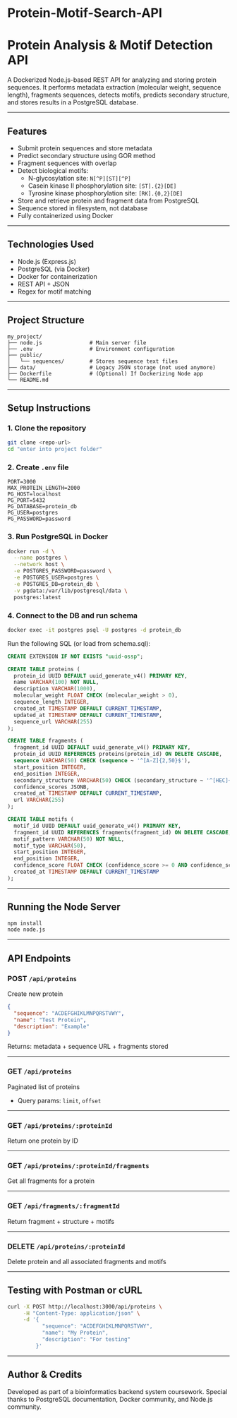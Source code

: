 # Protein-Motif-Search-API
# Protein Analysis & Motif Detection API

A Dockerized Node.js-based REST API for analyzing and storing protein sequences. It performs metadata extraction (molecular weight, sequence length), fragments sequences, detects motifs, predicts secondary structure, and stores results in a PostgreSQL database.

---

## Features

- Submit protein sequences and store metadata
- Predict secondary structure using GOR method
- Fragment sequences with overlap
- Detect biological motifs:
  - N-glycosylation site: `N[^P][ST][^P]`
  - Casein kinase II phosphorylation site: `[ST].{2}[DE]`
  - Tyrosine kinase phosphorylation site: `[RK].{0,2}[DE]`
- Store and retrieve protein and fragment data from PostgreSQL
- Sequence stored in filesystem, not database
- Fully containerized using Docker

---

## Technologies Used

- Node.js (Express.js)
- PostgreSQL (via Docker)
- Docker for containerization
- REST API + JSON
- Regex for motif matching

---

## Project Structure

```
my_project/
├── node.js               # Main server file
├── .env                  # Environment configuration
├── public/
│   └── sequences/        # Stores sequence text files
├── data/                 # Legacy JSON storage (not used anymore)
├── Dockerfile            # (Optional) If Dockerizing Node app
└── README.md
```

---

## Setup Instructions

### 1. Clone the repository
```bash
git clone <repo-url>
cd "enter into project folder"
```

### 2. Create `.env` file
```env
PORT=3000
MAX_PROTEIN_LENGTH=2000
PG_HOST=localhost
PG_PORT=5432
PG_DATABASE=protein_db
PG_USER=postgres
PG_PASSWORD=password
```

### 3. Run PostgreSQL in Docker
```bash
docker run -d \
  --name postgres \
  --network host \
  -e POSTGRES_PASSWORD=password \
  -e POSTGRES_USER=postgres \
  -e POSTGRES_DB=protein_db \
  -v pgdata:/var/lib/postgresql/data \
  postgres:latest
```

### 4. Connect to the DB and run schema
```bash
docker exec -it postgres psql -U postgres -d protein_db
```
Run the following SQL (or load from schema.sql):
```sql
CREATE EXTENSION IF NOT EXISTS "uuid-ossp";

CREATE TABLE proteins (
  protein_id UUID DEFAULT uuid_generate_v4() PRIMARY KEY,
  name VARCHAR(100) NOT NULL,
  description VARCHAR(1000),
  molecular_weight FLOAT CHECK (molecular_weight > 0),
  sequence_length INTEGER,
  created_at TIMESTAMP DEFAULT CURRENT_TIMESTAMP,
  updated_at TIMESTAMP DEFAULT CURRENT_TIMESTAMP,
  sequence_url VARCHAR(255)
);

CREATE TABLE fragments (
  fragment_id UUID DEFAULT uuid_generate_v4() PRIMARY KEY,
  protein_id UUID REFERENCES proteins(protein_id) ON DELETE CASCADE,
  sequence VARCHAR(50) CHECK (sequence ~ '^[A-Z]{2,50}$'),
  start_position INTEGER,
  end_position INTEGER,
  secondary_structure VARCHAR(50) CHECK (secondary_structure ~ '^[HEC]+$'),
  confidence_scores JSONB,
  created_at TIMESTAMP DEFAULT CURRENT_TIMESTAMP,
  url VARCHAR(255)
);

CREATE TABLE motifs (
  motif_id UUID DEFAULT uuid_generate_v4() PRIMARY KEY,
  fragment_id UUID REFERENCES fragments(fragment_id) ON DELETE CASCADE,
  motif_pattern VARCHAR(50) NOT NULL,
  motif_type VARCHAR(50),
  start_position INTEGER,
  end_position INTEGER,
  confidence_score FLOAT CHECK (confidence_score >= 0 AND confidence_score <= 1),
  created_at TIMESTAMP DEFAULT CURRENT_TIMESTAMP
);
```

---

## Running the Node Server
```bash
npm install
node node.js
```

---

## API Endpoints

### POST `/api/proteins`
Create new protein
```json
{
  "sequence": "ACDEFGHIKLMNPQRSTVWY",
  "name": "Test Protein",
  "description": "Example"
}
```
Returns: metadata + sequence URL + fragments stored

---

### GET `/api/proteins`
Paginated list of proteins
- Query params: `limit`, `offset`

---

### GET `/api/proteins/:proteinId`
Return one protein by ID

---

### GET `/api/proteins/:proteinId/fragments`
Get all fragments for a protein

---

### GET `/api/fragments/:fragmentId`
Return fragment + structure + motifs

---

### DELETE `/api/proteins/:proteinId`
Delete protein and all associated fragments and motifs

---

## Testing with Postman or cURL
```bash
curl -X POST http://localhost:3000/api/proteins \
     -H "Content-Type: application/json" \
     -d '{
           "sequence": "ACDEFGHIKLMNPQRSTVWY",
           "name": "My Protein",
           "description": "For testing"
         }'
```

---

## Author & Credits
Developed as part of a bioinformatics backend system coursework.
Special thanks to PostgreSQL documentation, Docker community, and Node.js community.


